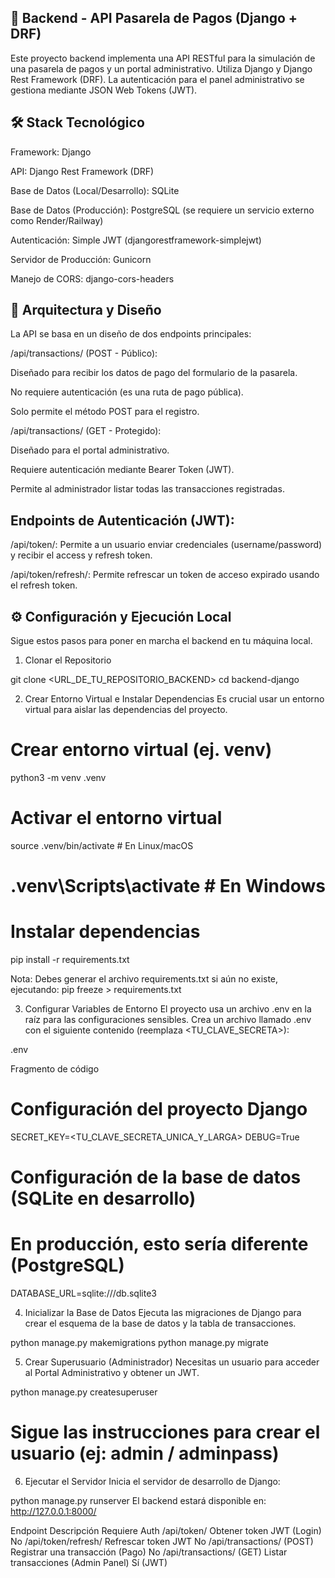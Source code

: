 ## 🚀 Backend - API Pasarela de Pagos (Django + DRF)
Este proyecto backend implementa una API RESTful para la simulación de una pasarela de pagos y un portal administrativo. Utiliza Django y Django Rest Framework (DRF). La autenticación para el panel administrativo se gestiona mediante JSON Web Tokens (JWT).

## 🛠️ Stack Tecnológico
Framework: Django 

API: Django Rest Framework (DRF)

Base de Datos (Local/Desarrollo): SQLite

Base de Datos (Producción): PostgreSQL (se requiere un servicio externo como Render/Railway)

Autenticación: Simple JWT (djangorestframework-simplejwt)

Servidor de Producción: Gunicorn

Manejo de CORS: django-cors-headers

## 🧠 Arquitectura y Diseño
La API se basa en un diseño de dos endpoints principales:

/api/transactions/ (POST - Público):

Diseñado para recibir los datos de pago del formulario de la pasarela.

No requiere autenticación (es una ruta de pago pública).

Solo permite el método POST para el registro.

/api/transactions/ (GET - Protegido):

Diseñado para el portal administrativo.

Requiere autenticación mediante Bearer Token (JWT).

Permite al administrador listar todas las transacciones registradas.

## Endpoints de Autenticación (JWT):

/api/token/: Permite a un usuario enviar credenciales (username/password) y recibir el access y refresh token.

/api/token/refresh/: Permite refrescar un token de acceso expirado usando el refresh token.

## ⚙️ Configuración y Ejecución Local
Sigue estos pasos para poner en marcha el backend en tu máquina local.

1. Clonar el Repositorio

git clone <URL_DE_TU_REPOSITORIO_BACKEND>
cd backend-django


2. Crear Entorno Virtual e Instalar Dependencias
Es crucial usar un entorno virtual para aislar las dependencias del proyecto.


# Crear entorno virtual (ej. venv)
python3 -m venv .venv

# Activar el entorno virtual
source .venv/bin/activate  # En Linux/macOS


# .venv\Scripts\activate   # En Windows


# Instalar dependencias
pip install -r requirements.txt

Nota: Debes generar el archivo requirements.txt si aún no existe, ejecutando: pip freeze > requirements.txt

3. Configurar Variables de Entorno
El proyecto usa un archivo .env en la raíz para las configuraciones sensibles. Crea un archivo llamado .env con el siguiente contenido (reemplaza <TU_CLAVE_SECRETA>):

.env

Fragmento de código
# Configuración del proyecto Django
SECRET_KEY=<TU_CLAVE_SECRETA_UNICA_Y_LARGA>
DEBUG=True

# Configuración de la base de datos (SQLite en desarrollo)
# En producción, esto sería diferente (PostgreSQL)
DATABASE_URL=sqlite:///db.sqlite3


4. Inicializar la Base de Datos
Ejecuta las migraciones de Django para crear el esquema de la base de datos y la tabla de transacciones.


python manage.py makemigrations
python manage.py migrate



5. Crear Superusuario (Administrador)
Necesitas un usuario para acceder al Portal Administrativo y obtener un JWT.

python manage.py createsuperuser


# Sigue las instrucciones para crear el usuario (ej: admin / adminpass)

6. Ejecutar el Servidor
Inicia el servidor de desarrollo de Django:

python manage.py runserver
El backend estará disponible en: http://127.0.0.1:8000/

Endpoint	Descripción	Requiere Auth
/api/token/	Obtener token JWT (Login)	No
/api/token/refresh/	Refrescar token JWT	No
/api/transactions/ (POST)	Registrar una transacción (Pago)	No
/api/transactions/ (GET)	Listar transacciones (Admin Panel)	Sí (JWT)